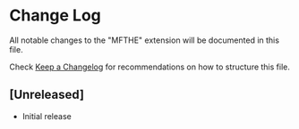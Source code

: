 # Change Log

All notable changes to the "MFTHE" extension will be documented in this file.

Check [Keep a Changelog](http://keepachangelog.com/) for recommendations on how to structure this file.

## [Unreleased]

- Initial release